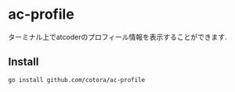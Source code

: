 # ac-profile
ターミナル上でatcoderのプロフィール情報を表示することができます.
## Install
```bash
go install github.com/cotora/ac-profile
```
